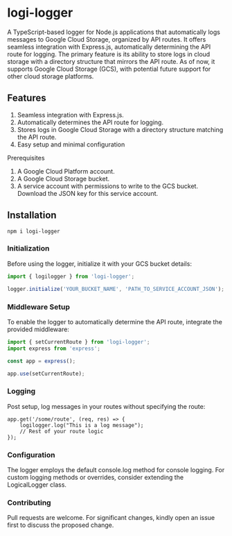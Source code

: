 # logi-logger
A TypeScript-based logger for Node.js applications that automatically logs messages to Google Cloud Storage, organized by API routes. It offers seamless integration with Express.js, automatically determining the API route for logging. The primary feature is its ability to store logs in cloud storage with a directory structure that mirrors the API route. As of now, it supports Google Cloud Storage (GCS), with potential future support for other cloud storage platforms.

## Features
1. Seamless integration with Express.js.
2. Automatically determines the API route for logging.
3. Stores logs in Google Cloud Storage with a directory structure matching the API route.
4. Easy setup and minimal configuration

Prerequisites
1. A Google Cloud Platform account.
2. A Google Cloud Storage bucket.
3. A service account with permissions to write to the GCS bucket. Download the JSON key for this service account.

## Installation
```
npm i logi-logger
```

### Initialization

Before using the logger, initialize it with your GCS bucket details:

```typescript
import { logilogger } from 'logi-logger';

logger.initialize('YOUR_BUCKET_NAME', 'PATH_TO_SERVICE_ACCOUNT_JSON');
```

### Middleware Setup
To enable the logger to automatically determine the API route, integrate the provided middleware:
```typescript
import { setCurrentRoute } from 'logi-logger';
import express from 'express';

const app = express();

app.use(setCurrentRoute);
```

### Logging
Post setup, log messages in your routes without specifying the route:
```
app.get('/some/route', (req, res) => {
    logilogger.log("This is a log message");
    // Rest of your route logic
});
```

### Configuration
The logger employs the default console.log method for console logging. For custom logging methods or overrides, consider extending the LogicalLogger class.

### Contributing
Pull requests are welcome. For significant changes, kindly open an issue first to discuss the proposed change.